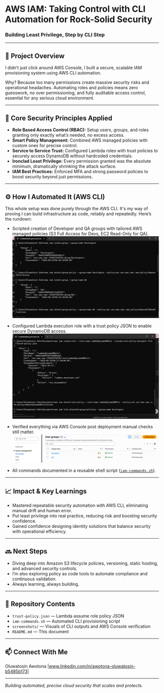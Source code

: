 # AWS IAM: Taking Control with CLI Automation for Rock-Solid Security
### Building Least Privilege, Step by CLI Step

---

## 🚀 Project Overview
I didn’t just click around AWS Console, I built a secure, scalable IAM provisioning system using AWS CLI automation.

Why? Because too many permissions create massive security risks and operational headaches. Automating roles and policies means zero guesswork, no over permissioning, and fully auditable access control, essential for any serious cloud environment.

---

## 🔐 Core Security Principles Applied
* **Role Based Access Control (RBAC):** Setup users, groups, and roles granting only exactly what’s needed, no excess access.
* **Smart Policy Management:** Combined AWS managed policies with custom ones for precise control.
* **Service to Service Trust:** Configured Lambda roles with trust policies to securely access DynamoDB without hardcoded credentials.
* **Ironclad Least Privilege:** Every permission granted was the absolute minimum, dramatically shrinking the attack surface.
* **IAM Best Practices:** Enforced MFA and strong password policies to boost security beyond just permissions.

---

## ⚙️ How I Automated It (AWS CLI)
This whole setup was done purely through the AWS CLI. It's my way of proving I can build infrastructure as code, reliably and repeatedly. Here’s the rundown:

* Scripted creation of Developer and QA groups with tailored AWS managed policies (S3 Full Access for Devs, EC2 Read-Only for QA).
    ![AWS CLI output showing the creation of Developers and QA groups with their attached S3 Full Access and EC2 Read-Only policies.](screenshots/cli-group-creation-s3-ec2-policies.png)

* Configured Lambda execution role with a trust policy JSON to enable secure DynamoDB access.
    ![AWS CLI command for creating a Lambda role and attaching the DynamoDB full access policy, showing the trust policy document.](screenshots/cli-lambda-role-dynamodb-policy.png)

* Verified everything via AWS Console post deployment manual checks still matter.
    ![AWS Console showing the Developers group details with attached S3 Full Access policy, verifying successful creation.](screenshots/aws-console-developer-group-verification.png)

* All commands documented in a reusable shell script ([`iam-commands.sh`](./iam-commands.sh)).

---

## 📈 Impact & Key Learnings
* Mastered repeatable security automation with AWS CLI, eliminating manual drift and human error.
* Put least privilege into real practice, reducing risk and boosting security confidence.
* Gained confidence designing identity solutions that balance security with operational efficiency.

---

## 🔜 Next Steps
* Diving deep into Amazon S3 lifecycle policies, versioning, static hosting, and advanced security controls.
* I’m also exploring policy as code tools to automate compliance and continuous validation.
* Always learning, always building.

---

## 📂 Repository Contents
* `trust-policy.json` — Lambda assume role policy JSON
* `iam-commands.sh` — Automated CLI provisioning script
* `screenshots/` — Visuals of CLI outputs and AWS Console verification 
* `README.md` — This document

---

## 📫 Connect With Me
Oluwatosin Awotona |www.linkedin.com/in/awotona-oluwatosin-b5485b173| 

---

*Building automated, precise cloud security that scales and protects.*